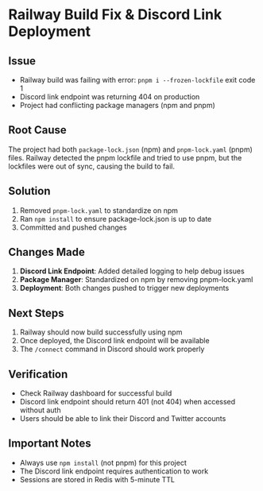 # Railway Build Fix & Discord Link Deployment

## Issue
- Railway build was failing with error: `pnpm i --frozen-lockfile` exit code 1
- Discord link endpoint was returning 404 on production
- Project had conflicting package managers (npm and pnpm)

## Root Cause
The project had both `package-lock.json` (npm) and `pnpm-lock.yaml` (pnpm) files. Railway detected the pnpm lockfile and tried to use pnpm, but the lockfiles were out of sync, causing the build to fail.

## Solution
1. Removed `pnpm-lock.yaml` to standardize on npm
2. Ran `npm install` to ensure package-lock.json is up to date
3. Committed and pushed changes

## Changes Made
1. **Discord Link Endpoint**: Added detailed logging to help debug issues
2. **Package Manager**: Standardized on npm by removing pnpm-lock.yaml
3. **Deployment**: Both changes pushed to trigger new deployments

## Next Steps
1. Railway should now build successfully using npm
2. Once deployed, the Discord link endpoint will be available
3. The `/connect` command in Discord should work properly

## Verification
- Check Railway dashboard for successful build
- Discord link endpoint should return 401 (not 404) when accessed without auth
- Users should be able to link their Discord and Twitter accounts

## Important Notes
- Always use `npm install` (not pnpm) for this project
- The Discord link endpoint requires authentication to work
- Sessions are stored in Redis with 5-minute TTL 